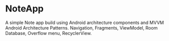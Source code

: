# NoteApp
A simple Note app build using Android architecture components and MVVM Android Architecture Patterns.
Navigation, Fragments, ViewModel, Room Database, Overflow menu, RecyclerView.  
